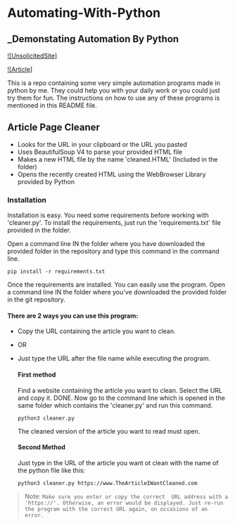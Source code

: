 # Automating-With-Python
## _Demonstating Automation By Python

[![UnsolicitedSite]](https://unsolicitedsite.co.in)

[![Article]](https://travis-ci.org/joemccann/dillinger)

This is a repo containing some very simple automation programs made in python by me. They could help you with your daily work or you could just try them for fun.
The instructions on how to use any of these programs is mentioned in this README file.



## Article Page Cleaner

- Looks for the URL in your clipboard or the URL you pasted
- Uses BeautifulSoup V4 to parse your provided HTML file
- Makes a new HTML file by the name 'cleaned.HTML' (Included in the folder)
- Opens the recently created HTML using the WebBrowser Library provided by Python

### Installation
Installation is easy. You need some requirements before working with 'cleaner.py'. To install the requirements, just run the 'requirements.txt' file provided in the folder.

Open a command line IN the folder where you have downloaded the provided folder in the repository and type this command in the command line.

``` 
pip install -r requirements.txt
```

Once the requirements are installed. You can easily use the program. Open a command line IN the folder where you've downloaded the provided folder in the git repository. 

#### There are 2 ways you can use this program:
- Copy the URL containing the article you want to clean. 
- OR
- Just type the URL after the file name while executing the program.

    #### First method
    Find a website containing the article you want to clean. Select the URL and copy it. DONE.
    Now go to the command line which is opened in the same folder which contains the 'cleaner.py' and run this command.
    ```
    python3 cleaner.py
    ```
     The cleaned version of the article you want to read must open.

    #### Second Method
    Just type in the URL of the article you want ot clean with the name of the python file like this:
    ```
    python3 cleaner.py https://www.TheArticleIWantCleaned.com
    ```
> Note: `Make sure you enter or copy the correct  URL address with a 'https://'. Otherwise, an error would be displayed. Just re-run the program with the correct URL again, on occasions of an error.`
